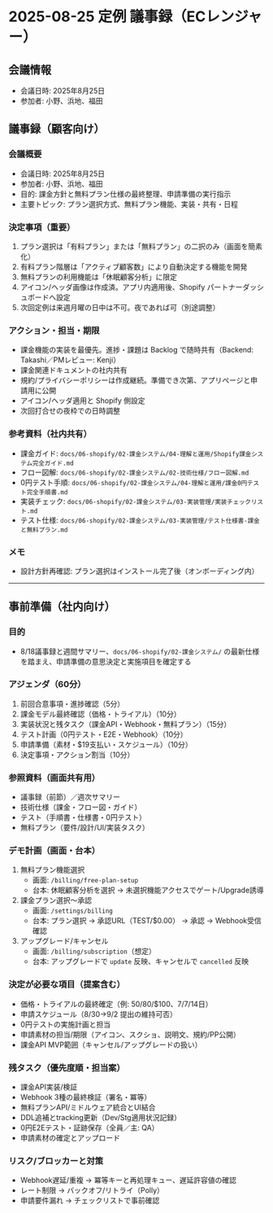 # 2025-08-25 定例 議事録（ECレンジャー）

## 会議情報
- 会議日時: 2025年8月25日
- 参加者: 小野、浜地、福田

## 議事録（顧客向け）

### 会議概要
- 会議日時: 2025年8月25日
- 参加者: 小野、浜地、福田
- 目的: 課金方針と無料プラン仕様の最終整理、申請準備の実行指示
- 主要トピック: プラン選択方式、無料プラン機能、実装・共有・日程

### 決定事項（重要）
1. プラン選択は「有料プラン」または「無料プラン」の二択のみ（画面を簡素化）
2. 有料プラン階層は「アクティブ顧客数」により自動決定する機能を開発
3. 無料プランの利用機能は「休眠顧客分析」に限定
4. アイコン/ヘッダ画像は作成済。アプリ内適用後、Shopify パートナーダッシュボードへ設定
5. 次回定例は来週月曜の日中は不可。夜であれば可（別途調整）

### アクション・担当・期限
- 課金機能の実装を最優先。進捗・課題は Backlog で随時共有（Backend: Takashi／PMレビュー: Kenji）
- 課金関連ドキュメントの社内共有
- 規約/プライバシーポリシーは作成継続。準備でき次第、アプリページと申請用に公開
- アイコン/ヘッダ適用と Shopify 側設定
- 次回打合せの夜枠での日時調整

### 参考資料（社内共有）
- 課金ガイド: `docs/06-shopify/02-課金システム/04-理解と運用/Shopify課金システム完全ガイド.md`
- フロー図解: `docs/06-shopify/02-課金システム/02-技術仕様/フロー図解.md`
- 0円テスト手順: `docs/06-shopify/02-課金システム/04-理解と運用/課金0円テスト完全手順書.md`
- 実装チェック: `docs/06-shopify/02-課金システム/03-実装管理/実装チェックリスト.md`
- テスト仕様: `docs/06-shopify/02-課金システム/03-実装管理/テスト仕様書-課金と無料プラン.md`

### メモ
- 設計方針再確認: プラン選択はインストール完了後（オンボーディング内）

---

## 事前準備（社内向け）

### 目的
- 8/18議事録と週間サマリー、`docs/06-shopify/02-課金システム/` の最新仕様を踏まえ、申請準備の意思決定と実施項目を確定する

### アジェンダ（60分）
1. 前回合意事項・進捗確認（5分）
2. 課金モデル最終確認（価格・トライアル）（10分）
3. 実装状況と残タスク（課金API・Webhook・無料プラン）（15分）
4. テスト計画（0円テスト・E2E・Webhook）（10分）
5. 申請準備（素材・$19支払い・スケジュール）（10分）
6. 決定事項・アクション割当（10分）

### 参照資料（画面共有用）
- 議事録（前節）／週次サマリー
- 技術仕様（課金・フロー図・ガイド）
- テスト（手順書・仕様書・0円テスト）
- 無料プラン（要件/設計/UI/実装タスク）

### デモ計画（画面・台本）
1) 無料プラン機能選択
   - 画面: `/billing/free-plan-setup`
   - 台本: 休眠顧客分析を選択 → 未選択機能アクセスでゲート/Upgrade誘導
2) 課金プラン選択〜承認
   - 画面: `/settings/billing`
   - 台本: プラン選択 → 承認URL（TEST/$0.00） → 承認 → Webhook受信確認
3) アップグレード/キャンセル
   - 画面: `/billing/subscription`（想定）
   - 台本: アップグレードで `update` 反映、キャンセルで `cancelled` 反映

### 決定が必要な項目（提案含む）
- 価格・トライアルの最終確定（例: $50/$80/$100、7/7/14日）
- 申請スケジュール（8/30→9/2 提出の維持可否）
- 0円テストの実施計画と担当
- 申請素材の担当/期限（アイコン、スクショ、説明文、規約/PP公開）
- 課金API MVP範囲（キャンセル/アップグレードの扱い）

### 残タスク（優先度順・担当案）
- 課金API実装/検証
- Webhook 3種の最終検証（署名・冪等）
- 無料プランAPI/ミドルウェア統合とUI結合
- DDL追補とtracking更新（Dev/Stg適用状況記録）
- 0円E2Eテスト・証跡保存（全員／主: QA）
- 申請素材の確定とアップロード

### リスク/ブロッカーと対策

- Webhook遅延/重複 → 冪等キーと再処理キュー、遅延許容値の確認
- レート制限 → バックオフ/リトライ（Polly）
- 申請要件漏れ → チェックリストで事前確認
